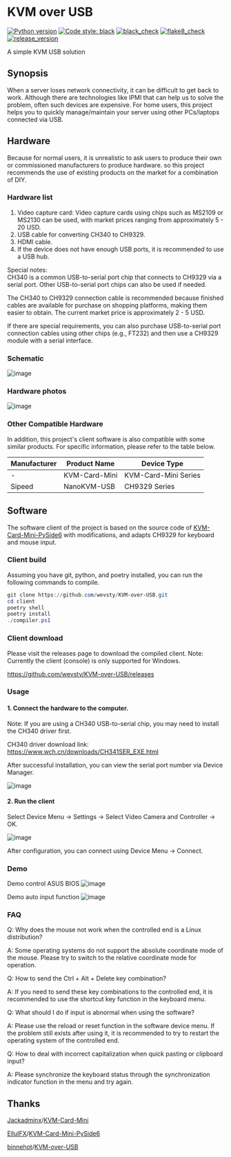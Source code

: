# KVM over USB
[![Python version](https://img.shields.io/badge/Python-3.13-blue)](https://www.python.org)
[![Code style: black](https://img.shields.io/badge/code%20style-black-000000.svg)](https://github.com/psf/black)
[![black_check](https://badgen.net/github/checks/wevsty/KVM-over-USB/main?label=black_check)](https://github.com/wevsty/KVM-over-USB/actions/workflows/code_checks.yml)
[![flake8_check](https://badgen.net/github/checks/wevsty/KVM-over-USB/main?label=flake8_check)](https://github.com/wevsty/KVM-over-USB/actions/workflows/code_checks.yml)
[![release_version](https://badgen.net/github/release/wevsty/KVM-over-USB)](https://github.com/wevsty/KVM-over-USB/releases)

A simple KVM USB solution


## Synopsis
When a server loses network connectivity, it can be difficult to get back to work. Although there are technologies like IPMI that can help us to solve the problem, often such devices are expensive.
For home users, this project helps you to quickly manage/maintain your server using other PCs/laptops connected via USB.


## Hardware
Because for normal users, it is unrealistic to ask users to produce their own or commissioned manufacturers to produce hardware. so this project recommends the use of existing products on the market for a combination of DIY.


### Hardware list
1. Video capture card: Video capture cards using chips such as MS2109 or MS2130 can be used, with market prices ranging from approximately 5 - 20 USD.  
2. USB cable for converting CH340 to CH9329.  
3. HDMI cable.  
4. If the device does not have enough USB ports, it is recommended to use a USB hub. 

Special notes:  
CH340 is a common USB-to-serial port chip that connects to CH9329 via a serial port. Other USB-to-serial port chips can also be used if needed. 

The CH340 to CH9329 connection cable is recommended because finished cables are available for purchase on shopping platforms, making them easier to obtain. The current market price is approximately 2 - 5 USD.
 
If there are special requirements, you can also purchase USB-to-serial port connection cables using other chips (e.g., FT232) and then use a CH9329 module with a serial interface.

### Schematic
![image](https://github.com/wevsty/KVM-over-USB/blob/main/document/connection_schematic.svg)

### Hardware photos
![image](https://github.com/wevsty/KVM-over-USB/blob/main/document/hardware_photos.jpg)

### Other Compatible Hardware 
In addition, this project's client software is also compatible with some similar products. For specific information, please refer to the table below.

| Manufacturer | Product Name | Device Type |
| --- | --- | --- |
| - | KVM-Card-Mini | KVM-Card-Mini Series |
| Sipeed | NanoKVM-USB | CH9329 Series |

## Software
The software client of the project is based on the source code of [KVM-Card-Mini-PySide6](https://github.com/ElluIFX/KVM-Card-Mini-PySide6) with modifications, and adapts CH9329 for keyboard and mouse input.


### Client build

Assuming you have git, python, and poetry installed, you can run the following commands to compile.
```powershell
git clone https://github.com/wevsty/KVM-over-USB.git
cd client
poetry shell
poetry install
./compiler.ps1
```


### Client download

Please visit the releases page to download the compiled client.
Note: Currently the client (console) is only supported for Windows.

https://github.com/wevsty/KVM-over-USB/releases


### Usage

#### 1. Connect the hardware to the computer.  
Note: If you are using a CH340 USB-to-serial chip, you may need to install the CH340 driver first.

CH340 driver download link: https://www.wch.cn/downloads/CH341SER_EXE.html  

After successful installation, you can view the serial port number via Device Manager.  

![image](https://github.com/wevsty/KVM-over-USB/blob/main/document/device_manager_port.png)

#### 2. Run the client

Select Device Menu -> Settings -> Select Video Camera and Controller -> OK. 

![image](https://github.com/wevsty/KVM-over-USB/blob/main/document/settings.png)

After configuration, you can connect using Device Menu -> Connect.

### Demo

Demo control ASUS BIOS
![image](https://github.com/wevsty/KVM-over-USB/blob/main/document/demo_control_bios.gif)

Demo auto input function
![image](https://github.com/wevsty/KVM-over-USB/blob/main/document/demo_fast_input.gif)

### FAQ

Q: Why does the mouse not work when the controlled end is a Linux distribution?

A: Some operating systems do not support the absolute coordinate mode of the mouse. Please try to switch to the relative coordinate mode for operation.

Q: How to send the Ctrl + Alt + Delete key combination?

A: If you need to send these key combinations to the controlled end, it is recommended to use the shortcut key function in the keyboard menu.

Q: What should I do if input is abnormal when using the software?

A: Please use the reload or reset function in the software device menu. If the problem still exists after using it, it is recommended to try to restart the operating system of the controlled end.

Q: How to deal with incorrect capitalization when quick pasting or clipboard input?

A: Please synchronize the keyboard status through the synchronization indicator function in the menu and try again.


## Thanks

[Jackadminx](https://github.com/Jackadminx)/[KVM-Card-Mini](https://github.com/Jackadminx/KVM-Card-Mini)

[ElluIFX](https://github.com/ElluIFX)/[KVM-Card-Mini-PySide6](https://github.com/ElluIFX/KVM-Card-Mini-PySide6)

[binnehot](https://github.com/binnehot)/[KVM-over-USB](https://github.com/binnehot/KVM-over-USB)
